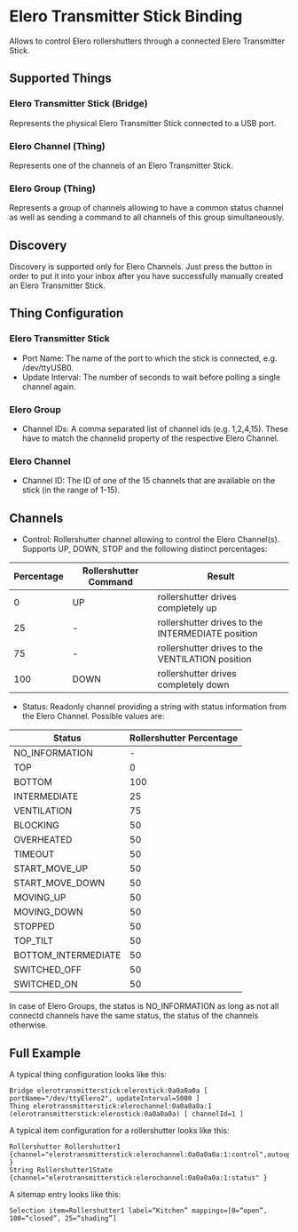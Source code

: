 # Elero Transmitter Stick Binding

Allows to control Elero rollershutters through a connected Elero Transmitter Stick. 

## Supported Things

### Elero Transmitter Stick (Bridge)

Represents the physical Elero Transmitter Stick connected to a USB port.

### Elero Channel (Thing)

Represents one of the channels of an Elero Transmitter Stick.

### Elero Group (Thing)

Represents a group of channels allowing to have a common status channel as well as sending a command to all channels of this group simultaneously. 

## Discovery

Discovery is supported only for Elero Channels. Just press the button in order to put it into your inbox after you have successfully manually created an Elero Transmitter Stick.

## Thing Configuration

### Elero Transmitter Stick

* Port Name: The name of the port to which the stick is connected, e.g. /dev/ttyUSB0.
* Update Interval: The number of seconds to wait before polling a single channel again.

### Elero Group

* Channel IDs: A comma separated list of channel ids (e.g. 1,2,4,15). These have to match the channelid property of the respective Elero Channel.

### Elero Channel

* Channel ID: The ID of one of the 15 channels that are available on the stick (in the range of 1-15). 

## Channels

* Control: Rollershutter channel allowing to control the Elero Channel(s). Supports UP, DOWN, STOP and the following distinct percentages:

Percentage | Rollershutter Command | Result
---|---|---
0 | UP | rollershutter drives completely up
25 | - | rollershutter drives to the INTERMEDIATE position
75 | - | rollershutter drives to the VENTILATION position
100 | DOWN | rollershutter drives completely down

* Status: Readonly channel providing a string with status information from the Elero Channel. Possible values are: 

Status | Rollershutter Percentage
---|---
NO_INFORMATION | - 
TOP | 0
BOTTOM | 100
INTERMEDIATE | 25
VENTILATION | 75
BLOCKING | 50
OVERHEATED | 50
TIMEOUT | 50
START_MOVE_UP | 50
START_MOVE_DOWN | 50
MOVING_UP | 50
MOVING_DOWN | 50
STOPPED | 50
TOP_TILT | 50
BOTTOM_INTERMEDIATE | 50
SWITCHED_OFF | 50
SWITCHED_ON | 50

In case of Elero Groups, the status is NO_INFORMATION as long as not all connectd channels have the same status, the status of the channels otherwise. 


## Full Example

A typical thing configuration looks like this:

```
Bridge elerotransmitterstick:elerostick:0a0a0a0a [ portName="/dev/ttyElero2", updateInterval=5000 ]
Thing elerotransmitterstick:elerochannel:0a0a0a0a:1 (elerotransmitterstick:elerostick:0a0a0a0a) [ channelId=1 ]
```

A typical item configuration for a rollershutter looks like this:

```
Rollershutter Rollershutter1 {channel="elerotransmitterstick:elerochannel:0a0a0a0a:1:control",autoupdate="false" }
String Rollershutter1State  {channel="elerotransmitterstick:elerochannel:0a0a0a0a:1:status" } 
```

A sitemap entry looks like this:

```
Selection item=Rollershutter1 label=“Kitchen” mappings=[0=“open”, 100=“closed”, 25=“shading”]
```
